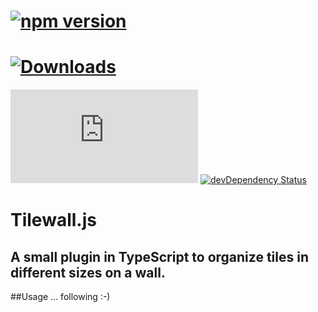 # [![npm version](https://badge.fury.io/js/tsconfig-glob.svg)](http://badge.fury.io/js/tsconfig-glob)
# [![Downloads](http://img.shields.io/npm/dm/tsconfig-glob.svg)](https://npmjs.org/package/tsconfig-glob)
[![Dependency Status](https://david-dm.org/derbronko/tilewall.ts)](https://david-dm.org/derbronko/tilewall.ts)
[![devDependency Status](https://david-dm.org/derbronko/tilewall.ts/dev-status.svg)](https://david-dm.org/derbronko/tilewall.ts#info=devDependencies)

# Tilewall.js #

## A small plugin in TypeScript to organize tiles in different sizes on a wall. ##

##Usage
... following :-)
